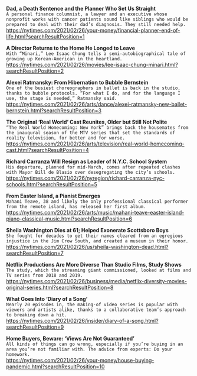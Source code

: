 **Dad, a Death Sentence and the Planner Who Set Us Straight**\
`A personal finance columnist, a lawyer and an executive whose nonprofit works with cancer patients sound like siblings who would be prepared to deal with their dad’s diagnosis. They still needed help.`\
https://nytimes.com/2021/02/26/your-money/financial-planner-end-of-life.html?searchResultPosition=1

**A Director Returns to the Home He Longed to Leave**\
`With “Minari,” Lee Isaac Chung tells a semi-autobiographical tale of growing up Korean-American in the heartland.`\
https://nytimes.com/2021/02/26/movies/lee-isaac-chung-minari.html?searchResultPosition=2

**Alexei Ratmansky: From Hibernation to Bubble Bernstein**\
`One of the busiest choreographers in ballet is back in the studio, thanks to bubble protocols. “For what I do, and for the language I use, the stage is needed,” Ratmansky said.`\
https://nytimes.com/2021/02/26/arts/dance/alexei-ratmansky-new-ballet-bernstein.html?searchResultPosition=3

**The Original ‘Real World’ Cast Reunites, Older but Still Not Polite**\
`“The Real World Homecoming: New York” brings back the housemates from the inaugural season of the MTV series that set the standards of reality television, for better and for worse.`\
https://nytimes.com/2021/02/26/arts/television/real-world-homecoming-cast.html?searchResultPosition=4

**Richard Carranza Will Resign as Leader of N.Y.C. School System**\
`His departure, planned for mid-March, comes after repeated clashes with Mayor Bill de Blasio over desegregating the city’s schools.`\
https://nytimes.com/2021/02/26/nyregion/richard-carranza-nyc-schools.html?searchResultPosition=5

**From Easter Island, a Pianist Emerges**\
`Mahani Teave, 38 and likely the only professional classical performer from the remote island, has released her first album.`\
https://nytimes.com/2021/02/26/arts/music/mahani-teave-easter-island-piano-classical-music.html?searchResultPosition=6

**Sheila Washington Dies at 61; Helped Exonerate Scottsboro Boys**\
`She fought for decades to get their names cleared from an egregious injustice in the Jim Crow South, and created a museum in their honor.`\
https://nytimes.com/2021/02/26/us/sheila-washington-dead.html?searchResultPosition=7

**Netflix Productions Are More Diverse Than Studio Films, Study Shows**\
`The study, which the streaming giant commissioned, looked at films and TV series from 2018 and 2019.`\
https://nytimes.com/2021/02/26/business/media/netflix-diversity-movies-original-series.html?searchResultPosition=8

**What Goes Into ‘Diary of a Song’**\
`Nearly 20 episodes in, the making-of video series is popular with viewers and artists alike, thanks to a collaborative team’s approach to breaking down a hit.`\
https://nytimes.com/2021/02/26/insider/diary-of-a-song.html?searchResultPosition=9

**Home Buyers, Beware: ‘Views Are Not Guaranteed’**\
`All kinds of things can go wrong, especially if you’re buying in an area you’re not familiar with. The advice from experts: Do your homework.`\
https://nytimes.com/2021/02/26/your-money/house-buying-pandemic.html?searchResultPosition=10

